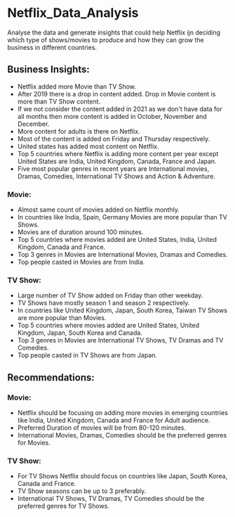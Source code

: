 # Netflix_Data_Analysis
Analyse the data and generate insights that could help Netflix ijn deciding which type of shows/movies to produce and how they can grow the business in different countries.

## Business Insights:
-  Netflix added more Movie than TV Show.
-  After 2019 there is a drop in content added. Drop in Movie content is more than TV Show content.
-  If we not consider the content added in 2021 as we don't have data for all months then more content is added in October, November and December.
-  More content for adults is there on Netflix.
-  Most of the content is added on Friday and Thursday respectively.
-  United states has added most content on Netflix.
-  Top 5 countries where Netflix is adding more content per year except United States are India, United Kingdom, Canada, France and Japan.
-  Five most popular genres in recent years are International movies, Dramas, Comedies, International TV Shows and Action & Adventure.
### Movie:
-  Almost same count of movies added on Netflix monthly.
-  In countries like India, Spain, Germany Movies are more popular than TV Shows.
-  Movies are of duration around 100 minutes.
-  Top 5 countries where movies added are United States, India, United Kingdom, Canada and France.
-  Top 3 genres in Movies are International Movies, Dramas and Comedies.
-  Top people casted in Movies are from India.
### TV Show:
-  Large number of TV Show added on Friday than other weekday.
-  TV Shows have mostly season 1 and season 2 respectively.
-  In countries like United Kingdom, Japan, South Korea, Taiwan TV Shows are more popular than Movies.
-  Top 5 countries where movies added are United States, United Kingdom, Japan, South Korea and Canada.
-  Top 3 genres in Movies are International TV Shows, TV Dramas and TV Comedies.
-  Top people casted in TV Shows are from Japan.
## Recommendations:
### Movie:
-  Netflix should be focusing on adding more movies in emerging countries like India, United Kingdom, Canada and France for Adult audience.
-  Preferred Duration of movies will be from 80-120 minutes.
-  International Movies, Dramas, Comedies should be the preferred genres for Movies.
### TV Show:
-  For TV Shows Netflix should focus on countries like Japan, South Korea, Canada and France.
-  TV Show seasons can be up to 3 preferably.
-  International TV Shows, TV Dramas, TV Comedies should be the preferred genres for TV Shows.
